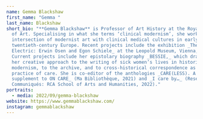 ```yaml
---
name: Gemma Blackshaw
first_name: "Gemma "
last_name: Blackshaw
short_bio: "**Gemma Blackshaw** is Professor of Art History at the Royal College
  of Art. Specialising in what she terms ‘clinical modernism’, she works on the
  intersection of modernist art with clinical medical cultures in early
  twentieth-century Europe. Recent projects include the exhibition _The Body
  Electric: Erwin Osen and Egon Schiele_ at the Leopold Museum, Vienna, 2021.
  Current projects include her epistolary biography _BESSIE,_ which draws upon
  her creative approach to the writing of sick women’s lives in histories of
  modernism, to the archive, and to cross-historical correspondence as a
  practice of care. She is co-editor of the anthologies _CARE(LESS). A
  supplement to ON CARE_ (Ma Bibliothèque, 2021) and _I care by…_ (Research
  Communiqués: RCA School of Arts and Humanities, 2022)."
portraits:
  - media: 2022/09/gemma-blackshaw
website: https://www.gemmablackshaw.com/
instagram: gemmablackshaw
---
```

